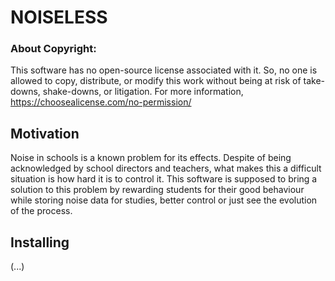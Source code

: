 # NOISELESS

### About Copyright:
This software has no open-source license associated with it. So, no one is allowed to copy, distribute, or modify this work without being at risk of take-downs, shake-downs, or litigation. For more information, https://choosealicense.com/no-permission/

## Motivation
Noise in schools is a known problem for its effects. Despite of being acknowledged by school directors and teachers, what makes this a difficult situation is how hard it is to control it. This software is supposed to bring a solution to this problem by rewarding students for their good behaviour while storing noise data for studies, better control or just see the evolution of the process.

## Installing
(...)
